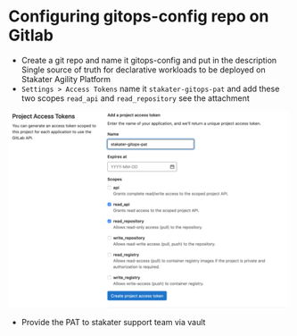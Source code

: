 # Configuring gitops-config repo on Gitlab

- Create a git repo and name it gitops-config and put in the description Single source of truth for declarative workloads to be deployed on Stakater Agility Platform
- `Settings > Access Tokens` name it `stakater-gitops-pat` and add these two scopes `read_api` and `read_repository` see the attachment

![gitlab-pat](./images/gitlab-pat.png)

- Provide the PAT to stakater support team via vault
